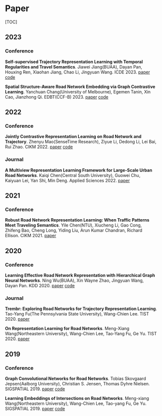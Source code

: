# Paper

[TOC]

## 2023

### Conference

**Self-supervised Trajectory Representation Learning with Temporal Regularities and Travel Semantics**. Jiawei Jiang(BUAA), Dayan Pan, Houxing Ren, Xiaohan Jiang, Chao Li, Jingyuan Wang. ICDE 2023. [paper](https://arxiv.org/abs/2211.09510) [code](https://github.com/aptx1231/START)

**Spatial Structure-Aware Road Network Embedding via Graph Contrastive Learning**. Yanchuan Chang(University of Melbourne), Egemen Tanin, Xin Cao, Jianzhong Qi. EDBT(CCF-B) 2023. [paper](https://openproceedings.org/2023/conf/edbt/paper-193.pdf) [code](https://github.com/changyanchuan/SARN)

## 2022

### Conference

**Jointly Contrastive Representation Learning on Road Network and Trajectory**. Zhenyu Mao(SenseTime Research), Ziyue Li, Dedong Li, Lei Bai, Rui Zhao. CIKM 2022. [paper](https://dl.acm.org/doi/10.1145/3511808.3557370) [code](https://github.com/mzy94/JCLRNT)

### Journal

**A Multiview Representation Learning Framework for Large-Scale Urban Road Networks**. Kaiqi Chen(Central South University), Guowei Chu, Kaiyuan Lei, Yan Shi, Min Deng. Applied Sciences 2022. [paper](https://www.mdpi.com/2076-3417/12/13/6301)

## 2021

### Conference

**Robust Road Network Representation Learning: When Traffic Patterns Meet Traveling Semantics**. Yile Chen(NTU), Xiucheng Li, Gao Cong, Zhifeng Bao, Cheng Long, Yiding Liu, Arun Kumar Chandran, Richard Ellison. CIKM 2021. [paper](https://dl.acm.org/doi/abs/10.1145/3459637.3482293)

## 2020

### Conference

**Learning Effective Road Network Representation with Hierarchical Graph Neural Networks**. Ning Wu(BUAA), Xin Wayne Zhao, Jingyuan Wang, Dayan Pan. KDD 2020. [paper](https://dl.acm.org/doi/10.1145/3394486.3403043) [code](https://gitee.com/solaris_wn/HRNR)

### Journal

**Trembr: Exploring Road Networks for Trajectory Representation Learning**. Tao-Yang Fu(The Pennsylvania State University), Wang-Chien Lee. TIST 2020. [paper](https://dl.acm.org/doi/10.1145/3361741)

**On Representation Learning for Road Networks**. Meng-Xiang Wang(Northeastern University), Wang-Chien Lee, Tao-Yang Fu, Ge Yu. TIST 2020. [paper](https://dl.acm.org/doi/abs/10.1145/3424346)

## 2019

### Conference

**Graph Convolutional Networks for Road Networks**. Tobias Skovgaard Jepsen(Aalborg University), Christian S. Jensen, Thomas Dyhre Nielsen. SIGSPATIAL 2019. [paper](https://arxiv.org/abs/1908.11567) [code](https://github.com/TobiasSkovgaardJepsen/relational-fusion-networks)

**Learning Embeddings of Intersections on Road Networks**. Meng-xiang Wang(Northeastern University), Wang-Chien Lee, Tao-yang Fu, Ge Yu. SIGSPATIAL 2019. [paper](https://dl.acm.org/doi/10.1145/3347146.3359075) [code](https://github.com/Leo-Bright/IRN2vec)
